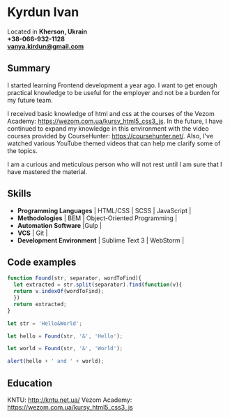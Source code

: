 # Kyrdun Ivan

Located in **Kherson, Ukrain**  
**+38-066-932-1128  
[vanya.kirdun@gmail.com](mailto:vanya.kirdun@gmail.com)**

## Summary

I started learning Frontend development a year ago. I want to get enough practical knowledge to be useful for the employer and not be a burden for my future team.

I received basic knowledge of html and css at the courses of the Vezom Academy: https://wezom.com.ua/kursy_html5_css3_js. In the future, I have continued to expand my knowledge in this environment with the video courses provided by CourseHunter: https://coursehunter.net/. Also, I've watched various YouTube themed videos that can help me clarify some of the topics.

I am a curious and meticulous person who will not rest until I am sure that I have mastered the material.

## Skills
* **Programming Languages** | HTML/CSS | SCSS | JavaScript |
* **Methodologies** | BEM | Object-Oriented Programming |
* **Automation Software** |Gulp |
* **VCS** | Git |
* **Development Environment** | Sublime Text 3 | WebStorm |

## Code examples

```javascript
function Found(str, separator, wordToFind){
  let extracted = str.split(separator).find(function(v){ 
  return v.indexOf(wordToFind);
  })
  return extracted;
}

let str = 'Hello&World';

let hello = Found(str, '&', 'Hello');

let world = Found(str, '&', 'World');

alert(hello + ' and ' + world);
```

## Education

KNTU: http://kntu.net.ua/
Vezom Academy: https://wezom.com.ua/kursy_html5_css3_js

